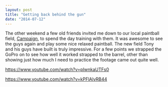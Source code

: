 ```yaml
---
layout: post
title: "Getting back behind the gun"
date: "2014-07-12"
---
```


The other weekend a few old friends invited me down to our local paintball field, [Campaign](http://campaign-paintball.com/ "Campaign"), to spend the day training with them. It was awesome to see the guys again and play some nice relaxed paintball. The new field Tony and his guys have built is truly impressive. For a few points we strapped the GoPro on to see how well it worked strapped to the barrel, other than showing just how much I need to practice the footage came out quite well.

https://www.youtube.com/watch?v=pIwnkaUTFs0

https://www.youtube.com/watch?v=kPFlAlvRB44
